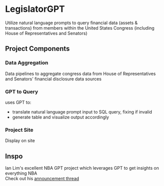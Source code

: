 # LegislatorGPT

Utilize natural language prompts to query financial data (assets & transactions) from members within the United States Congress (including House of Representatives and Senators)

## Project Components 
### Data Aggregation
Data pipelines to aggregate congress data from House of Representatives and Senators' financial disclosure data sources


### GPT to Query
uses GPT to:
- translate natural language prompt input to SQL query, fixing if invalid
- generate table and visualize output accordingly


### Project Site  
Display on site


## Inspo

Ian Lim's excellent NBA GPT project which leverages GPT to get insights on everything NBA   
Check out his [announcement thread](https://twitter.com/IanCLim/status/1650926042108817408?s=20)

